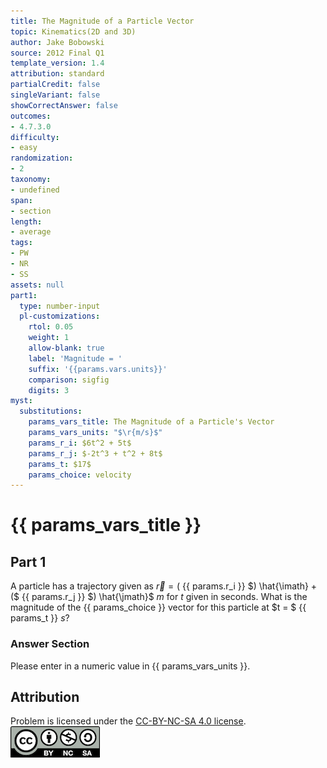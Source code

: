 ```yaml
---
title: The Magnitude of a Particle Vector
topic: Kinematics(2D and 3D)
author: Jake Bobowski
source: 2012 Final Q1
template_version: 1.4
attribution: standard
partialCredit: false
singleVariant: false
showCorrectAnswer: false
outcomes:
- 4.7.3.0
difficulty:
- easy
randomization:
- 2
taxonomy:
- undefined
span:
- section
length:
- average
tags:
- PW
- NR
- SS
assets: null
part1:
  type: number-input
  pl-customizations:
    rtol: 0.05
    weight: 1
    allow-blank: true
    label: 'Magnitude = '
    suffix: '{{params.vars.units}}'
    comparison: sigfig
    digits: 3
myst:
  substitutions:
    params_vars_title: The Magnitude of a Particle's Vector
    params_vars_units: "$\r{m/s}$"
    params_r_i: $6t^2 + 5t$
    params_r_j: $-2t^3 + t^2 + 8t$
    params_t: $17$
    params_choice: velocity
---
```

# {{ params_vars_title }}

## Part 1

A particle has a trajectory given as $\vec{r} = ($ {{ params.r_i }} $) \hat{\imath} + ($ {{ params.r_j }} $) \hat{\jmath}$ $m$ for $t$ given in seconds. What is the magnitude of the {{ params_choice }} vector for this particle at $t = $ {{ params_t }} $s$?

### Answer Section

Please enter in a numeric value in {{ params_vars_units }}.

## Attribution

Problem is licensed under the [CC-BY-NC-SA 4.0 license](https://creativecommons.org/licenses/by-nc-sa/4.0/).<br> ![The Creative Commons 4.0 license requiring attribution-BY, non-commercial-NC, and share-alike-SA license.](https://raw.githubusercontent.com/firasm/bits/master/by-nc-sa.png)